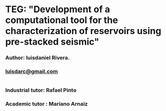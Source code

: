 
# TEG: "Development of a computational tool for the characterization of reservoirs using pre-stacked seismic"

### Author: 		luisdaniel Rivera.
### 	  		luisdarc@gmail.com
# 		    
### Industrial tutor:	Rafael Pinto	 
### Academic tutor :	Mariano Arnaiz



